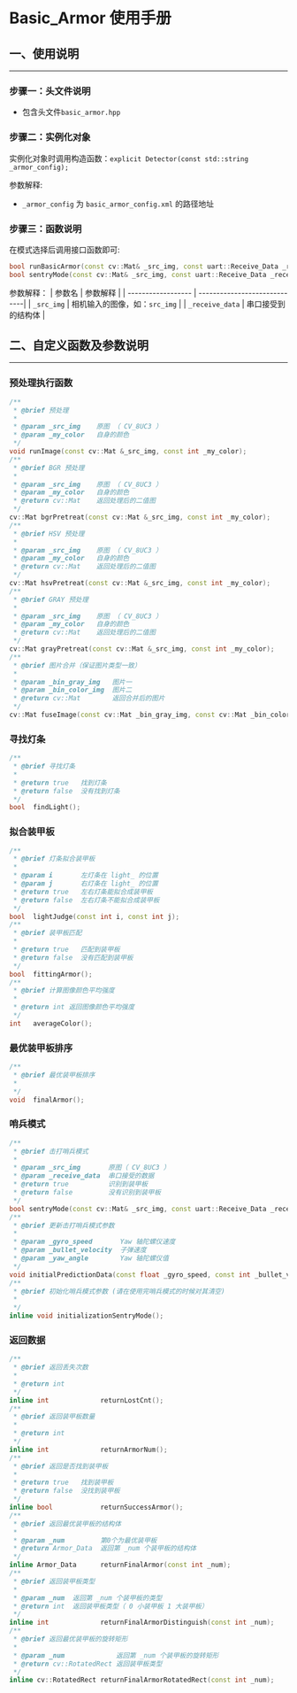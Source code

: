# Basic_Armor 使用手册


## 一、使用说明

---

### 步骤一：头文件说明

- 包含头文件`basic_armor.hpp`

### 步骤二：实例化对象

实例化对象时调用构造函数：`explicit Detector(const std::string _armor_config);`

参数解释:
- `_armor_config` 为 `basic_armor_config.xml` 的路径地址
  
### 步骤三：函数说明

在模式选择后调用接口函数即可:

  ```cpp
  bool runBasicArmor(const cv::Mat& _src_img, const uart::Receive_Data _receive_data);
  bool sentryMode(const cv::Mat& _src_img, const uart::Receive_Data _receive_data);
  ```
  参数解释：
  |      参数名         |           参数解释             |
  | ------------------ | -----------------------------|
  | `_src_img`         | 相机输入的图像，如：`src_img`   |
  | `_receive_data`    | 串口接受到的结构体              |


## 二、自定义函数及参数说明

---

### 预处理执行函数

  ```cpp
  /**
   * @brief 预处理
   * 
   * @param _src_img    原图 （ CV_8UC3 ）
   * @param _my_color   自身的颜色
   */
  void runImage(const cv::Mat &_src_img, const int _my_color);
  /**
   * @brief BGR 预处理
   * 
   * @param _src_img    原图 （ CV_8UC3 ）
   * @param _my_color   自身的颜色
   * @return cv::Mat    返回处理后的二值图
   */
  cv::Mat bgrPretreat(const cv::Mat &_src_img, const int _my_color);
  /**
   * @brief HSV 预处理
   * 
   * @param _src_img    原图 （ CV_8UC3 ）
   * @param _my_color   自身的颜色
   * @return cv::Mat    返回处理后的二值图
   */
  cv::Mat hsvPretreat(const cv::Mat &_src_img, const int _my_color);
  /**
   * @brief GRAY 预处理
   * 
   * @param _src_img    原图 （ CV_8UC3 ）
   * @param _my_color   自身的颜色
   * @return cv::Mat    返回处理后的二值图
   */
  cv::Mat grayPretreat(const cv::Mat &_src_img, const int _my_color);
  /**
   * @brief 图片合并（保证图片类型一致）
   * 
   * @param _bin_gray_img   图片一
   * @param _bin_color_img  图片二
   * @return cv::Mat        返回合并后的图片
   */
  cv::Mat fuseImage(const cv::Mat _bin_gray_img, const cv::Mat _bin_color_img);
  ```

### 寻找灯条

  ```cpp
  /**
   * @brief 寻找灯条
   * 
   * @return true   找到灯条
   * @return false  没有找到灯条
   */
  bool  findLight();
  ```

### 拟合装甲板

  ```cpp
  /**
   * @brief 灯条拟合装甲板
   * 
   * @param i       左灯条在 light_ 的位置
   * @param j       右灯条在 light_ 的位置
   * @return true   左右灯条能拟合成装甲板
   * @return false  左右灯条不能拟合成装甲板
   */
  bool  lightJudge(const int i, const int j);
  /**
   * @brief 装甲板匹配
   * 
   * @return true   匹配到装甲板
   * @return false  没有匹配到装甲板
   */
  bool  fittingArmor();
  /**
   * @brief 计算图像颜色平均强度
   *
   * @return int 返回图像颜色平均强度
   */
  int   averageColor();
  ```

### 最优装甲板排序

  ```cpp
  /**
   * @brief 最优装甲板排序
   * 
   */
  void  finalArmor();
  ```

### 哨兵模式

  ```cpp
  /**
   * @brief 击打哨兵模式
   *
   * @param _src_img       原图（ CV_8UC3 ）
   * @param _receive_data  串口接受的数据
   * @return true          识别到装甲板
   * @return false         没有识别到装甲板
   */
  bool sentryMode(const cv::Mat& _src_img, const uart::Receive_Data _receive_data);
  /**
   * @brief 更新击打哨兵模式参数
   * 
   * @param _gyro_speed       Yaw 轴陀螺仪速度
   * @param _bullet_velocity  子弹速度
   * @param _yaw_angle        Yaw 轴陀螺仪值
   */
  void initialPredictionData(const float _gyro_speed, const int _bullet_velocity, const float _yaw_angle);
  /**
   * @brief 初始化哨兵模式参数 (请在使用完哨兵模式的时候对其清空)
   * 
   */
  inline void initializationSentryMode();
  ```

### 返回数据

  ```cpp
  /**
   * @brief 返回丢失次数
   * 
   * @return int  
   */
  inline int             returnLostCnt();
  /**
   * @brief 返回装甲板数量
   * 
   * @return int 
   */
  inline int             returnArmorNum();
  /**
   * @brief 返回是否找到装甲板
   * 
   * @return true   找到装甲板
   * @return false  没找到装甲板
   */
  inline bool            returnSuccessArmor();
  /**
   * @brief 返回最优装甲板的结构体
   * 
   * @param _num         第0个为最优装甲板
   * @return Armor_Data  返回第 _num 个装甲板的结构体
   */
  inline Armor_Data      returnFinalArmor(const int _num);
  /**
   * @brief 返回装甲板类型
   * 
   * @param _num  返回第 _num 个装甲板的类型
   * @return int  返回装甲板类型（ 0 小装甲板 1 大装甲板）
   */
  inline int             returnFinalArmorDistinguish(const int _num);
  /**
   * @brief 返回最优装甲板的旋转矩形
   *
   * @param _num             返回第 _num 个装甲板的旋转矩形
   * @return cv::RotatedRect 返回装甲板类型
   */
  inline cv::RotatedRect returnFinalArmorRotatedRect(const int _num);
  ```

